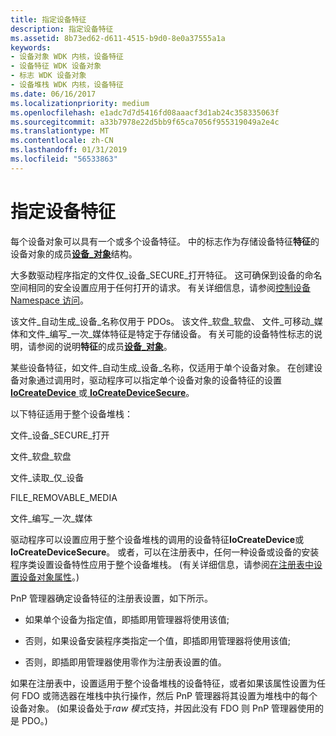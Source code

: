 ```yaml
---
title: 指定设备特征
description: 指定设备特征
ms.assetid: 8b73ed62-d611-4515-b9d0-8e0a37555a1a
keywords:
- 设备对象 WDK 内核，设备特征
- 设备特征 WDK 设备对象
- 标志 WDK 设备对象
- 设备堆栈 WDK 内核，设备特征
ms.date: 06/16/2017
ms.localizationpriority: medium
ms.openlocfilehash: e1adc7d7d5416fd08aaacf3d1ab24c358335063f
ms.sourcegitcommit: a33b7978e22d5bb9f65ca7056f955319049a2e4c
ms.translationtype: MT
ms.contentlocale: zh-CN
ms.lasthandoff: 01/31/2019
ms.locfileid: "56533863"
---
```

# <a name="specifying-device-characteristics"></a>指定设备特征





每个设备对象可以具有一个或多个设备特征。 中的标志作为存储设备特征**特征**的设备对象的成员[**设备\_对象**](https://msdn.microsoft.com/library/windows/hardware/ff543147)结构。

大多数驱动程序指定的文件仅\_设备\_SECURE\_打开特征。 这可确保到设备的命名空间相同的安全设置应用于任何打开的请求。 有关详细信息，请参阅[控制设备 Namespace 访问](controlling-device-namespace-access.md)。

该文件\_自动生成\_设备\_名称仅用于 PDOs。 该文件\_软盘\_软盘、 文件\_可移动\_媒体和文件\_编写\_一次\_媒体特征是特定于存储设备。 有关可能的设备特性标志的说明，请参阅的说明**特征**的成员[**设备\_对象**](https://msdn.microsoft.com/library/windows/hardware/ff543147)。

某些设备特征，如文件\_自动生成\_设备\_名称，仅适用于单个设备对象。 在创建设备对象通过调用时，驱动程序可以指定单个设备对象的设备特征的设置[ **IoCreateDevice** ](https://msdn.microsoft.com/library/windows/hardware/ff548397)或[ **IoCreateDeviceSecure**](https://msdn.microsoft.com/library/windows/hardware/ff548407)。

以下特征适用于整个设备堆栈：

文件\_设备\_SECURE\_打开

文件\_软盘\_软盘

文件\_读取\_仅\_设备

FILE\_REMOVABLE\_MEDIA

文件\_编写\_一次\_媒体

驱动程序可以设置应用于整个设备堆栈的调用的设备特征**IoCreateDevice**或**IoCreateDeviceSecure**。 或者，可以在注册表中，任何一种设备或设备的安装程序类设置设备特性应用于整个设备堆栈。 (有关详细信息，请参阅[在注册表中设置设备对象属性](setting-device-object-properties-in-the-registry.md)。)

PnP 管理器确定设备特征的注册表设置，如下所示。

-   如果单个设备为指定值，即插即用管理器将使用该值;

-   否则，如果设备安装程序类指定一个值，即插即用管理器将使用该值;

-   否则，即插即用管理器使用零作为注册表设置的值。

如果在注册表中，设置适用于整个设备堆栈的设备特征，或者如果该属性设置为任何 FDO 或筛选器在堆栈中执行操作，然后 PnP 管理器将其设置为堆栈中的每个设备对象。 (如果设备处于*raw 模式*支持，并因此没有 FDO 则 PnP 管理器使用的是 PDO。)

 

 




